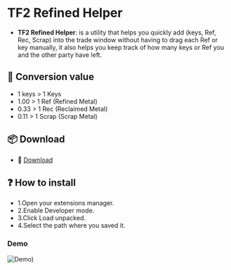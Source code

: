 # TF2 Refined Helper
* **TF2 Refined Helper**: is a utility that helps you quickly add (keys, Ref, Rec, Scrap) into the trade window without having to drag each Ref or key manually, it also helps you keep track of how many keys or Ref you and the other party have left.

## 🔄 Conversion value
- 1 keys > 1 Keys
- 1.00 > 1 Ref (Refined Metal)
- 0.33 > 1 Rec (Reclaimed Metal)
- 0.11 > 1 Scrap (Scrap Metal)

## 📦 Download
- 🔗 [Download](https://github.com/K-M19/TF2-Refined-Helper/archive/refs/heads/main.zip)

## ❓ How to install
* 1.Open your extensions manager.
* 2.Enable Developer mode.
* 3.Click Load unpacked.
* 4.Select the path where you saved it.

### Demo
![Demo)](https://github.com/user-attachments/assets/a83166fe-fd7c-4629-9656-940e287686b3)

